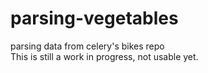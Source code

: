 # parsing-vegetables
parsing data from celery's bikes repo  
This is still a work in progress, not usable yet. 
